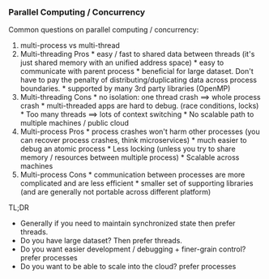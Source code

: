 ### Parallel Computing / Concurrency

Common questions on parallel computing / concurrency:

1. multi-process vs multi-thread
  1. Multi-threading Pros
    * easy / fast to shared data between threads (it's just shared memory with an unified address space)
    * easy to communicate with parent process
    * beneficial for large dataset. Don't have to pay the penalty of distributing/duplicating data across process boundaries.
    * supported by many 3rd party libraries (OpenMP)
  1. Multi-threading Cons
    * no isolation: one thread crash ==> whole process crash
    * multi-threaded apps are hard to debug. (race conditions, locks)
    * Too many threads ==> lots of context switching
    * No scalable path to multiple machines / public cloud
  1. Multi-process Pros
    * process crashes won't harm other processes (you can recover process crashes, think microservices)
    * much easier to debug an atomic process
    * Less locking (unless you try to share memory / resources between multiple process)
    * Scalable across machines
  1. Multi-process Cons
    * communication between processes are more complicated and are less efficient
    * smaller set of supporting libraries (and are generally not portable across different platform)
  
  TL;DR 
  * Generally if you need to maintain synchronized state then prefer threads. 
  * Do you have large dataset? Then prefer threads. 
  * Do you want easier development / debugging + finer-grain control? prefer processes
  * Do you want to be able to scale into the cloud? prefer processes

